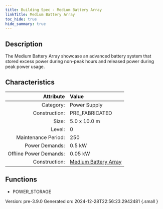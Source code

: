 ```yaml
---
title: Building Spec - Medium Battery Array
linkTitle: Medium Battery Array
toc_hide: true
hide_summary: true
---
```


## Description
The Medium Battery Array showcase an advanced battery system that stored excess power during non-peak hours and released power during peak power usage.

## Characteristics

| Attribute      | Value |
|--------:|:------|
|Category:|Power Supply|
|Construction:|PRE_FABRICATED|
|Size:|5.0 x 10.0 m|
|Level:|0|
|Maintenance Period:|250|
|Power Demands:|0.5 kW|
|Offline Power Demands:|0.05 kW|
|Construction:|[Medium Battery Array](/docs/definitions/construction/medium-battery-array)|

## Functions
      
- POWER_STORAGE




Version: pre-3.9.0 Generated on: 2024-12-28T22:56:23.2942481
{.small }